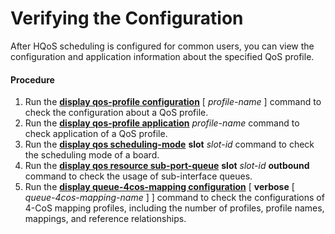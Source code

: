 Verifying the Configuration
===========================

After HQoS scheduling is configured for common users, you can view the configuration and application information about the specified QoS profile.

#### Procedure

1. Run the [**display qos-profile configuration**](cmdqueryname=display+qos-profile+configuration) [ *profile-name* ] command to check the configuration about a QoS profile.
2. Run the [**display qos-profile application**](cmdqueryname=display+qos-profile+application) *profile-name* command to check application of a QoS profile.
3. Run the [**display qos scheduling-mode**](cmdqueryname=display+qos+scheduling-mode) **slot** *slot-id* command to check the scheduling mode of a board.
4. Run the [**display qos resource sub-port-queue**](cmdqueryname=display+qos+resource+sub-port-queue) **slot** *slot-id* **outbound** command to check the usage of sub-interface queues.
5. Run the [**display queue-4cos-mapping configuration**](cmdqueryname=display+queue-4cos-mapping+configuration) [ **verbose** [ *queue-4cos-mapping-name* ] ] command to check the configurations of 4-CoS mapping profiles, including the number of profiles, profile names, mappings, and reference relationships.